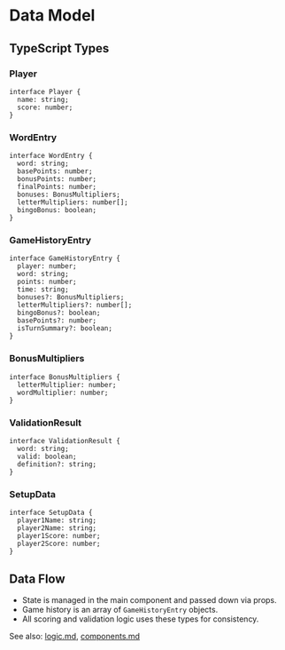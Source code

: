 # Data Model

## TypeScript Types

### Player
```
interface Player {
  name: string;
  score: number;
}
```

### WordEntry
```
interface WordEntry {
  word: string;
  basePoints: number;
  bonusPoints: number;
  finalPoints: number;
  bonuses: BonusMultipliers;
  letterMultipliers: number[];
  bingoBonus: boolean;
}
```

### GameHistoryEntry
```
interface GameHistoryEntry {
  player: number;
  word: string;
  points: number;
  time: string;
  bonuses?: BonusMultipliers;
  letterMultipliers?: number[];
  bingoBonus?: boolean;
  basePoints?: number;
  isTurnSummary?: boolean;
}
```

### BonusMultipliers
```
interface BonusMultipliers {
  letterMultiplier: number;
  wordMultiplier: number;
}
```

### ValidationResult
```
interface ValidationResult {
  word: string;
  valid: boolean;
  definition?: string;
}
```

### SetupData
```
interface SetupData {
  player1Name: string;
  player2Name: string;
  player1Score: number;
  player2Score: number;
}
```

## Data Flow
- State is managed in the main component and passed down via props.
- Game history is an array of `GameHistoryEntry` objects.
- All scoring and validation logic uses these types for consistency.

See also: [logic.md](logic.md), [components.md](components.md)
